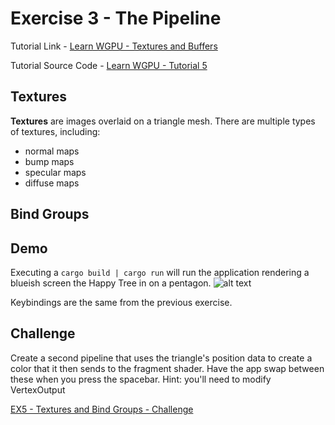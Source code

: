 # Exercise 3 - The Pipeline
Tutorial Link - [Learn WGPU - Textures and Buffers](https://sotrh.github.io/learn-wgpu/beginner/tutorial5-textures)

Tutorial Source Code - [Learn WGPU - Tutorial 5](https://github.com/sotrh/learn-wgpu/tree/master/code/beginner/tutorial5-textures/)

## Textures
<strong>Textures</strong> are images overlaid on a triangle mesh. There are multiple types of textures, including:
  - normal maps
  - bump maps
  - specular maps
  - diffuse maps



## Bind Groups

## Demo
Executing a ```cargo build | cargo run``` will run the application rendering a blueish screen the Happy Tree in on a pentagon.
![alt text](.assets/ex5_final_output.png "Demo Final Output - Textures and Buffers")

Keybindings are the same from the previous exercise.

## Challenge
Create a second pipeline that uses the triangle's position data to create a color that it then sends to the fragment shader. Have the app swap between these when you press the spacebar. Hint: you'll need to modify VertexOutput

[EX5 - Textures and Bind Groups - Challenge](../ex5_textures_and_bind_groups_challenge/README.md)